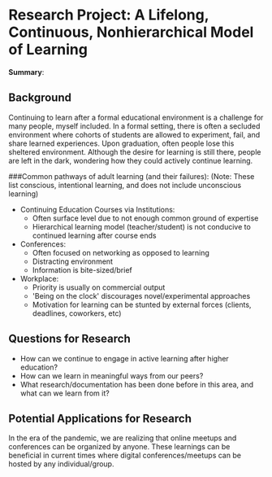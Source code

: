 # Research Project: A Lifelong, Continuous, Nonhierarchical Model of Learning

**Summary**: 

## Background

Continuing to learn after a formal educational environment is a challenge for many people, myself included. In a formal setting, there is often a secluded environment where cohorts of students are allowed to experiment, fail, and share learned experiences. Upon graduation, often people lose this sheltered environment. Although the desire for learning is still there, people are left in the dark, wondering how they could actively continue learning.  


###Common pathways of adult learning (and their failures):
(Note: These list conscious, intentional learning, and does not include unconscious learning)

* Continuing Education Courses via Institutions:
	* Often surface level due to not enough common ground of expertise
	* Hierarchical learning model (teacher/student) is not conducive to continued learning after course ends
* Conferences:
	* Often focused on networking as opposed to learning
	* Distracting environment
	* Information is bite-sized/brief
* Workplace:
	* Priority is usually on commercial output 
	* 'Being on the clock' discourages novel/experimental approaches
	* Motivation for learning can be stunted by external forces (clients, deadlines, coworkers, etc)

## Questions for Research

* How can we continue to engage in active learning after higher education?
* How can we learn in meaningful ways from our peers?
* What research/documentation has been done before in this area, and what can we learn from it?


## Potential Applications for Research

In the era of the pandemic, we are realizing that online meetups and conferences can be organized by anyone. These learnings can be beneficial in current times where digital conferences/meetups can be hosted by any individual/group.